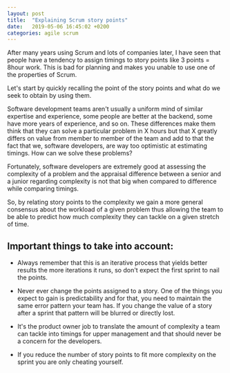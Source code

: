 ```yaml
---
layout: post
title:  "Explaining Scrum story points"
date:   2019-05-06 16:45:02 +0200
categories: agile scrum
---
```


After many years using Scrum and lots of companies later, I have seen that people have a tendency to assign timings to story points like 3 points = 8hour work. This is bad for planning and makes you unable to use one of the properties of Scrum.

Let's start by quickly recalling the point of the story points and what do we seek to obtain by using them.

Software development teams aren't usually a uniform mind of similar expertise and experience, some people are better at the backend, some have more years of experience, and so on. These differences make them think that they can solve a particular problem in X hours but that X greatly differs on value from member to member of the team and add to that the fact that we, software developers, are way too optimistic at estimating timings. How can we solve these problems?

Fortunately, software developers are extremely good at assessing the complexity of a problem and the appraisal difference between a senior and a junior regarding complexity is not that big when compared to difference while comparing timings.

So, by relating story points to the complexity we gain a more general consensus about the workload of a given problem thus allowing the team to be able to predict how much complexity they can tackle on a given stretch of time.

## Important things to take into account:

- Always remember that this is an iterative process that yields better results the more iterations it runs, so don't expect the first sprint to nail the points.

- Never ever change the points assigned to a story. One of the things you expect to gain is predictability and for that, you need to maintain the same error pattern your team has. If you change the value of a story after a sprint that pattern will be blurred or directly lost.

- It's the product owner job to translate the amount of complexity a team can tackle into timings for upper management and that should never be a concern for the developers.

- If you reduce the number of story points to fit more complexity on the sprint you are only cheating yourself.

